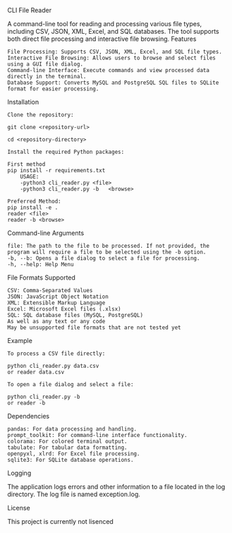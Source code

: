 CLI File Reader

A command-line tool for reading and processing various file types, including CSV, JSON, XML, Excel, and SQL databases. The tool supports both direct file processing and interactive file browsing.
Features

    File Processing: Supports CSV, JSON, XML, Excel, and SQL file types.
    Interactive File Browsing: Allows users to browse and select files using a GUI file dialog.
    Command-line Interface: Execute commands and view processed data directly in the terminal.
    Database Support: Converts MySQL and PostgreSQL SQL files to SQLite format for easier processing.

Installation

    Clone the repository:

    git clone <repository-url>

    cd <repository-directory>

    Install the required Python packages:

    First method
    pip install -r requirements.txt
        USAGE: 
        -python3 cli_reader.py <file>
        -python3 cli_reader.py -b   <browse>  

    Preferred Method:
    pip install -e . 
    reader <file>
    reader -b <browse>

Command-line Arguments

    file: The path to the file to be processed. If not provided, the program will require a file to be selected using the -b option.
    -b, --b: Opens a file dialog to select a file for processing.
    -h, --help: Help Menu

File Formats Supported

    CSV: Comma-Separated Values
    JSON: JavaScript Object Notation
    XML: Extensible Markup Language
    Excel: Microsoft Excel files (.xlsx)
    SQL: SQL database files (MySQL, PostgreSQL)
    As well as any text or any code
    May be unsupported file formats that are not tested yet

Example

    To process a CSV file directly:

    python cli_reader.py data.csv
    or reader data.csv

    To open a file dialog and select a file:

    python cli_reader.py -b
    or reader -b

Dependencies

    pandas: For data processing and handling.
    prompt_toolkit: For command-line interface functionality.
    colorama: For colored terminal output.
    tabulate: For tabular data formatting.
    openpyxl, xlrd: For Excel file processing.
    sqlite3: For SQLite database operations.

Logging

The application logs errors and other information to a file located in the log directory. The log file is named exception.log.


License

This project is currently not lisenced